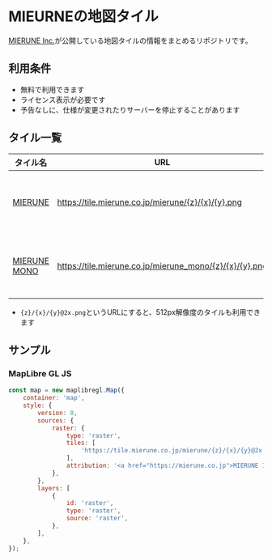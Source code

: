 # MIEURNEの地図タイル

[MIERUNE Inc.](https://mierune.co.jp)が公開している地図タイルの情報をまとめるリポジトリです。

## 利用条件

- 無料で利用できます
- ライセンス表示が必要です
- 予告なしに、仕様が変更されたりサーバーを停止することがあります

## タイル一覧

| タイル名 | URL | ライセンス |
| --- | --- | --- |
| [MIERUNE](https://mierune.github.io/tiles/color.html) | <https://tile.mierune.co.jp/mierune/{z}/{x}/{y}.png> | <a href="https://mierune.co.jp">MIERUNE Inc.</a> <a href="https://www.openmaptiles.org/" target="_blank">&copy; OpenMapTiles</a> <a href="https://www.openstreetmap.org/copyright" target="_blank">&copy; OpenStreetMap contributors</a> |
| [MIERUNE MONO](https://mierune.github.io/tiles/mono.html) | <https://tile.mierune.co.jp/mierune_mono/{z}/{x}/{y}.png> | <a href="https://mierune.co.jp">MIERUNE Inc.</a> <a href="https://www.openmaptiles.org/" target="_blank">&copy; OpenMapTiles</a> <a href="https://www.openstreetmap.org/copyright" target="_blank">&copy; OpenStreetMap contributors</a> |

- `{z}/{x}/{y}@2x.png`というURLにすると、512px解像度のタイルも利用できます

## サンプル

### MapLibre GL JS

```javascript
const map = new maplibregl.Map({
    container: 'map',
    style: {
        version: 8,
        sources: {
            raster: {
                type: 'raster',
                tiles: [
                    'https://tile.mierune.co.jp/mierune/{z}/{x}/{y}@2x.png',
                ],
                attribution: '<a href="https://mierune.co.jp">MIERUNE Inc.</a> <a href="https://www.openmaptiles.org/" target="_blank">&copy; OpenMapTiles</a> <a href="https://www.openstreetmap.org/copyright" target="_blank">&copy; OpenStreetMap contributors</a>'
            },
        },
        layers: [
            {
                id: 'raster',
                type: 'raster',
                source: 'raster',
            },
        ],
    },
});
```
